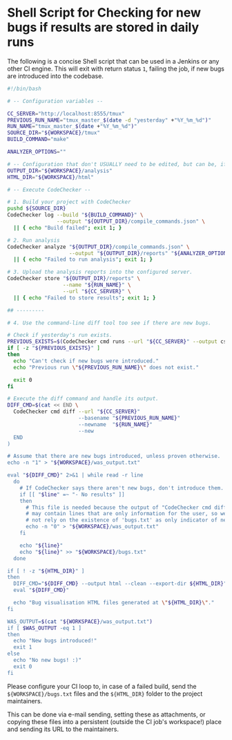 # Shell Script for Checking for new bugs if results are stored in daily runs

The following is a concise Shell script that can be used in a Jenkins or any
other CI engine. This will exit with return status `1`, failing the job, if
new bugs are introduced into the codebase.

~~~bash
#!/bin/bash

# -- Configuration variables --

CC_SERVER="http://localhost:8555/tmux"
PREVIOUS_RUN_NAME="tmux_master_$(date -d "yesterday" +"%Y_%m_%d")"
RUN_NAME="tmux_master_$(date +"%Y_%m_%d")"
SOURCE_DIR="${WORKSPACE}/tmux"
BUILD_COMMAND="make"

ANALYZER_OPTIONS=""

# -- Configuration that don't USUALLY need to be edited, but can be, if required --
OUTPUT_DIR="${WORKSPACE}/analysis"
HTML_DIR="${WORKSPACE}/html"

# -- Execute CodeChecker --

# 1. Build your project with CodeChecker
pushd ${SOURCE_DIR}
CodeChecker log --build "${BUILD_COMMAND}" \
                --output "${OUTPUT_DIR}/compile_commands.json" \
  || { echo "Build failed"; exit 1; }

# 2. Run analysis
CodeChecker analyze "${OUTPUT_DIR}/compile_commands.json" \
                    --output "${OUTPUT_DIR}/reports" "${ANALYZER_OPTIONS}" \
  || { echo "Failed to run analysis"; exit 1; }

# 3. Upload the analysis reports into the configured server.
CodeChecker store "${OUTPUT_DIR}/reports" \
                  --name "${RUN_NAME}" \
                  --url "${CC_SERVER}" \
  || { echo "Failed to store results"; exit 1; }

## ---------

# 4. Use the command-line diff tool too see if there are new bugs.

# Check if yesterday's run exists.
PREVIOUS_EXISTS=$(CodeChecker cmd runs --url "${CC_SERVER}" --output csv | grep "${PREVIOUS_RUN_NAME}")
if [ -z "${PREVIOUS_EXISTS}" ]
then
  echo "Can't check if new bugs were introduced."
  echo "Previous run \"${PREVIOUS_RUN_NAME}\" does not exist."

  exit 0
fi

# Execute the diff command and handle its output.
DIFF_CMD=$(cat << END \
  CodeChecker cmd diff --url "${CC_SERVER}"
                       --basename "${PREVIOUS_RUN_NAME}"
                       --newname  "${RUN_NAME}"
                       --new
  END
)

# Assume that there are new bugs introduced, unless proven otherwise.
echo -n "1" > "${WORKSPACE}/was_output.txt"

eval "${DIFF_CMD}" 2>&1 | while read -r line
  do
    # If CodeChecker says there aren't new bugs, don't introduce them.
    if [[ "$line" =~ "- No results" ]]
    then
      # This file is needed because the output of "CodeChecker cmd diff"
      # may contain lines that are only information for the user, so we can
      # not rely on the existence of 'bugs.txt' as only indicator of new bugs.
      echo -n "0" > "${WORKSPACE}/was_output.txt"
    fi

    echo "${line}"
    echo "${line}" >> "${WORKSPACE}/bugs.txt"
  done

if [ ! -z "${HTML_DIR}" ]
then
  DIFF_CMD="${DIFF_CMD} --output html --clean --export-dir ${HTML_DIR}"
  eval "${DIFF_CMD}"

  echo "Bug visualisation HTML files generated at \"${HTML_DIR}\"."
fi

WAS_OUTPUT=$(cat "${WORKSPACE}/was_output.txt")
if [ $WAS_OUTPUT -eq 1 ]
then
  echo "New bugs introduced!"
  exit 1
else
  echo "No new bugs! :)"
  exit 0
fi
~~~

Please configure your CI loop to, in case of a failed build, send the
`${WORKSPACE}/bugs.txt` files and the `${HTML_DIR}` folder to the project
maintainers.

This can be done via e-mail sending, setting these as attachments, or copying
these files into a persistent (outside the CI job's workspace!) place and
sending its URL to the maintainers.
